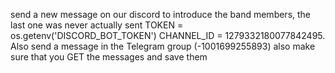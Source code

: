 send a new message on our discord to introduce the band members, the last one was never actually sent TOKEN = os.getenv('DISCORD_BOT_TOKEN') CHANNEL_ID = 1279332180077842495. Also send a message in the Telegram group (-1001699255893)  also make sure that you GET the messages and save them